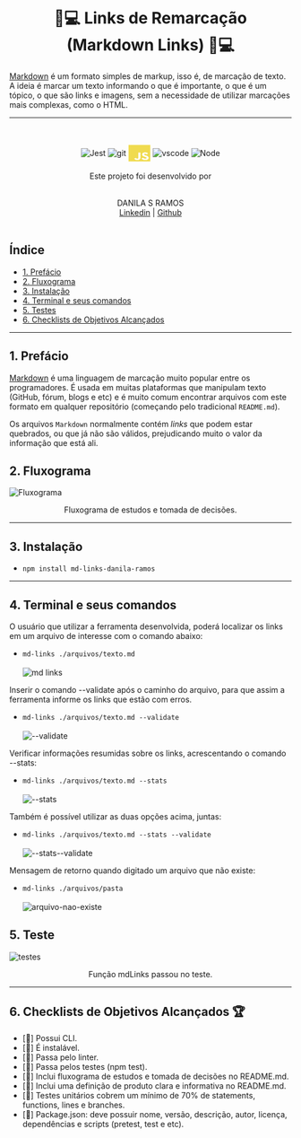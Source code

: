 # <div align="center"> 🔗💻 Links de Remarcação (Markdown Links) 🔗💻

[Markdown](https://www.alura.com.br/artigos/como-trabalhar-com-markdown) é um formato simples de markup, isso é, de marcação de texto. A ideia é marcar um texto informando o que é importante, o que é um tópico, o que são links e imagens, sem a necessidade de utilizar marcações mais complexas, como o HTML.

***
<div align="center">
 
  <br>
  <br>
  <img align="center" alt="Jest" height="30" width="40" src="https://cdn.jsdelivr.net/gh/devicons/devicon/icons/jest/jest-plain.svg" /> 
  <img align="center" alt="git" height="30" width="40" src="https://cdn.jsdelivr.net/gh/devicons/devicon/icons/git/git-original.svg" />
  <img align="center" alt="Rafa-Js" height="30" width="40" src="https://raw.githubusercontent.com/devicons/devicon/master/icons/javascript/javascript-plain.svg">
  <img align="center" alt="vscode" height="30" width="40" src="https://cdn.jsdelivr.net/gh/devicons/devicon/icons/vscode/vscode-original.svg" />
  <img align="center" alt="Node" height="30" width="40" src="https://cdn.jsdelivr.net/gh/devicons/devicon/icons/nodejs/nodejs-original.svg" />
  <br>
  <br>
  Este projeto foi desenvolvido por 
  <br>
  
  <br> DANILA S RAMOS <br> 
  [Linkedin](https://www.linkedin.com/in/danila-ramos) | [Github](https://github.com/DanilaRamos) 
  <br>
  <br>
  
</div>
 
## Índice

* [1. Prefácio](#1-prefacio) 
* [2. Fluxograma](#2-fluxograma) 
* [3. Instalação](#3-Instalação) 
* [4. Terminal e seus comandos](#4-Terminal-e-seus-comandos)
* [5. Testes](#5-testes) 
* [6. Checklists de Objetivos Alcançados](#6-checklist-de-objetivos-alcançados) 

***

## 1. Prefácio

[Markdown](https://pt.wikipedia.org/wiki/Markdown) é uma linguagem de marcação
muito popular entre os programadores. É usada em muitas plataformas que
manipulam texto (GitHub, fórum, blogs e etc) e é muito comum encontrar arquivos
com este formato em qualquer repositório (começando pelo tradicional
`README.md`).

Os arquivos `Markdown` normalmente contém _links_ que podem estar
quebrados, ou que já não são válidos, prejudicando muito o valor da
informação que está ali.

## 2. Fluxograma 

![Fluxograma](https://github.com/DanilaRamos/SAP009-social-network/assets/104326333/0c8e326a-b504-474e-b443-614784f4a9c3)

<div align="center">
 Fluxograma de estudos e tomada de decisões.
</div>

***

## 3. Instalação

*  `npm install md-links-danila-ramos`

***

## 4. Terminal e seus comandos
  
O usuário que utilizar a ferramenta desenvolvida, poderá localizar os links em um arquivo de interesse com o comando abaixo:
  * `md-links ./arquivos/texto.md` </br>
  </br>![md links](https://github.com/DanilaRamos/SAP009-card-validation/assets/104326333/243ce76f-b86f-4706-b3a2-67aac14ce264)
 
Inserir o comando --validate após o caminho do arquivo, para que assim a ferramenta informe os links que estão com erros.
* `md-links ./arquivos/texto.md --validate` </br>
</br>![--validate](https://github.com/DanilaRamos/SAP009-card-validation/assets/104326333/163120b7-345d-4d5b-80a5-a848daa4b91e)

Verificar informações resumidas sobre os links, acrescentando o comando --stats:
* `md-links ./arquivos/texto.md --stats` </br>
</br>![--stats](https://github.com/DanilaRamos/SAP009-card-validation/assets/104326333/50d20e74-c99c-48a4-a83b-f98749533cbf)

Também é possível utilizar as duas opções acima, juntas:
* `md-links ./arquivos/texto.md --stats --validate` </br>
</br>![--stats--validate](https://github.com/DanilaRamos/SAP009-card-validation/assets/104326333/47bf6d3e-7ec8-4394-ac36-fcead077293d)

Mensagem de retorno quando digitado um arquivo que não existe:
* `md-links ./arquivos/pasta` </br>
</br>![arquivo-nao-existe](https://github.com/DanilaRamos/SAP009-card-validation/assets/104326333/24f30ad8-858e-4e48-b3e8-90fd11a46aef)

## 5. Teste

![testes](https://github.com/DanilaRamos/SAP009-md-links/assets/104326333/c5bd53ab-45fb-40bc-b9b7-5774733df9f9)
</br>

<div align="center">
Função mdLinks passou no teste.
</div>

***

## 6. Checklists de Objetivos Alcançados 🏆

- [:star2:] Possui CLI.
- [:star2:] É instalável.
- [:star2:] Passa pelo linter.
- [:star2:] Passa pelos testes (npm test).
- [:star2:] Inclui fluxograma de estudos e tomada de decisões no README.md.
- [:star2:] Inclui uma definição de produto clara e informativa no README.md.
- [:star2:] Testes unitários cobrem um mínimo de 70% de statements, functions, lines e branches.
- [:star2:] Package.json: deve possuir nome, versão, descrição, autor, licença, dependências e scripts (pretest, test e etc).
